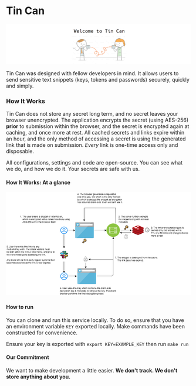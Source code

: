 Tin Can
========

![alt text](./images/header.png "Tin Can")

Tin Can was designed with fellow developers in mind. It allows users to send sensitive text snippets (keys, tokens and passwords) securely, quickly and simply.

### How It Works

Tin Can does not store any secret long term, and no secret leaves your browser unencrypted. The application encrypts the secret (using AES-256) **prior** to submission within the browser, and the secret is encrypted again at caching, and once more at rest. All cached secrets and links expire within an hour, and the only method of accessing 
a secret is using the generated link that is made on submission. *Every* link is one-time access only and disposable. 

All configurations, settings and code are open-source. You can see what we do, and how we do it. Your secrets are safe with us. 

#### How It Works: At a glance

![alt text](./images/flow.png "Tin Can")

#### How to run

You can clone and run this service locally. To do so, ensure that you have an environment variable `KEY` exported locally. Make commands have been constructed for convenience.

Ensure your key is exported with `export KEY=EXAMPLE_KEY` then run `make run`

#### Our Commitment
We want to make development a little easier. **We don't track. We don't store anything about you.**

